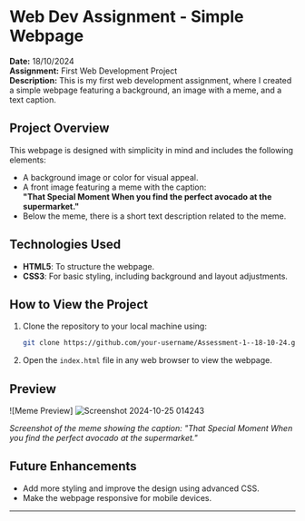 # Web Dev Assignment - Simple Webpage

**Date:** 18/10/2024  
**Assignment:** First Web Development Project  
**Description:** This is my first web development assignment, where I created a simple webpage featuring a background, an image with a meme, and a text caption.

## Project Overview

This webpage is designed with simplicity in mind and includes the following elements:
- A background image or color for visual appeal.
- A front image featuring a meme with the caption:  
  **"That Special Moment When you find the perfect avocado at the supermarket."**
- Below the meme, there is a short text description related to the meme.

## Technologies Used

- **HTML5**: To structure the webpage.
- **CSS3**: For basic styling, including background and layout adjustments.

## How to View the Project

1. Clone the repository to your local machine using:
   ```bash
   git clone https://github.com/your-username/Assessment-1--18-10-24.git
   ```
2. Open the `index.html` file in any web browser to view the webpage.

## Preview

![Meme Preview]  ![Screenshot 2024-10-25 014243](https://github.com/user-attachments/assets/80d86f63-e0af-43f1-9701-8cf86da96c68)

*Screenshot of the meme showing the caption: "That Special Moment When you find the perfect avocado at the supermarket."*

## Future Enhancements

- Add more styling and improve the design using advanced CSS.
- Make the webpage responsive for mobile devices.
  
---
